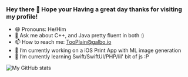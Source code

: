 ### Hey there 👋 Hope your Having a great day thanks for visiting my profile!

- 😄 Pronouns: He/Him
- 💬 Ask me about C++, and Java pretty fluent in both :)
- 📫 How to reach me: TooPlain@galbo.io
- 🔭 I’m currently working on a iOS Print App with ML image generation 
- 🌱 I’m currently learning Swift/SwiftUI/PHP/lil' bit of js :P
  
![My GitHub stats](https://github-readme-stats.vercel.app/api?username=TooPlain&count_private=true&show_icons=true&theme=tokyonight) 


<!--
**TooPlain/TooPlain** is a ✨ _special_ ✨ repository because its `README.md` (this file) appears on your GitHub profile.

Here are some ideas to get you started:

- 🔭 I’m currently working on ...
- 🌱 I’m currently learning ...
- 👯 I’m looking to collaborate on ...
- 🤔 I’m looking for help with ...
- 💬 Ask me about ...
- 📫 How to reach me: ...
- 😄 Pronouns: ...
- ⚡ Fun fact: ...
-->
